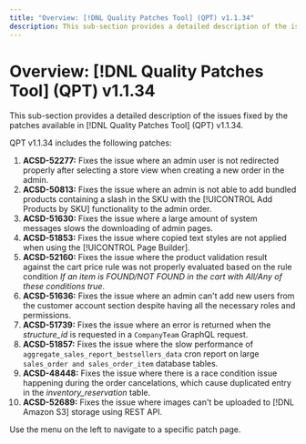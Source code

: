 ```yaml
---
title: "Overview: [!DNL Quality Patches Tool] (QPT) v1.1.34"
description: This sub-section provides a detailed description of the issues fixed by the patches available in [!DNL Quality Patches Tool] (QPT) v1.1.34.
---
```

# Overview: [!DNL Quality Patches Tool] (QPT) v1.1.34

This sub-section provides a detailed description of the issues fixed by the patches available in [!DNL Quality Patches Tool] (QPT) v1.1.34.

QPT v1.1.34 includes the following patches:

1. **ACSD-52277:** Fixes the issue where an admin user is not redirected properly after selecting a store view when creating a new order in the admin.
1. **ACSD-50813:** Fixes the issue where an admin is not able to add bundled products containing a slash in the SKU with the [!UICONTROL Add Products by SKU] functionality to the admin order.
1. **ACSD-51630:** Fixes the issue where a large amount of system messages slows the downloading of admin pages.
1. **ACSD-51853:** Fixes the issue where copied text styles are not applied when using the [!UICONTROL Page Builder].
1. **ACSD-52160:** Fixes the issue where the product validation result against the cart price rule was not properly evaluated based on the rule condition *If an item is FOUND/NOT FOUND in the cart with All/Any of these conditions true*.
1. **ACSD-51636:** Fixes the issue where an admin can't add new users from the customer account section despite having all the necessary roles and permissions.
1. **ACSD-51739:** Fixes the issue where an error is returned when the *structure_id* is requested in a `CompanyTeam` GraphQL request.
1. **ACSD-51857:** Fixes the issue where the slow performance of `aggregate_sales_report_bestsellers_data` cron report on large `sales_order and sales_order_item` database tables.
1. **ACSD-48448:** Fixes the issue where there is a race condition issue happening during the order cancelations, which cause duplicated entry in the *inventory_reservation* table.
1. **ACSD-52689:** Fixes the issue where images can't be uploaded to [!DNL Amazon S3] storage using REST API.

Use the menu on the left to navigate to a specific patch page.